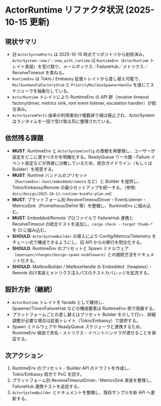# ActorRuntime リファクタ状況 (2025-10-15 更新)

## 現状サマリ
- 旧 `ActorSystemParts` は 2025-10-15 時点でリポジトリから削除済み。`ActorSystem::new` / `::new_with_runtime` は `RuntimeEnv`（`ActorRuntime` トレイト実装）を受け取り、メールボックス／FailureHub／メトリクス／ReceiveTimeout を束ねる。
- `RuntimeEnv` は Tokio / Embassy 拡張トレイトから差し替え可能で、`MailboxHandleFactoryStub` と `PriorityMailboxSpawnerHandle` を通じてスケジューラを抽象化している。
- `ActorRuntime` トレイトにより RuntimeEnv の API 群（receive-timeout factory/driver, metrics sink, root event listener, escalation handler）が統合済み。
- `ActorSystemParts` 由来の利用者向け複数戻り値は廃止され、ActorSystem はランタイムを一括で受け取る形に整理されている。

## 依然残る課題
- **MUST**: RuntimeEnv と `ActorSystemConfig` の責務を再整理し、ユーザーが設定をどこに渡すべきかを明確化する。ReadyQueue ワーカ数・Failure イベント設定などが両者に分散しているため、統合ガイドライン（もしくは Builder）を用意する。
- **MUST**: Runtime バンドルのプリセット（`RuntimeEnv::host/embedded/remote` など）と Builder を提供し、Tokio/Embassy/Remote の最小セットアップを統一する。（参照: `docs/design/2025-10-11-runtime-bundle-plan.md`）
- **MUST**: プラットフォーム別 ReceiveTimeoutDriver・EventListener・MetricsSink（Prometheus/Defmt 等）を整備し、RuntimeEnv に組み込む。
- **MUST**: Embedded/Remote プロファイルで FailureHub 連携と ReceiveTimeout の統合テストを追加し、`cargo check --target thumb-*` を CI に組み込む。
- **SHOULD**: `ActorSystemBuilder` の導入により Config/Metrics/Telemetry をチェーン式で構成できるようにし、旧 API からの移行を明文化する。
- **SHOULD**: RuntimeEnv のプリセットと Spawn ミドルウェア（`openspec/changes/design-spawn-middleware`）との接続方法をドキュメント化する。
- **SHOULD**: MailboxBuilder / MailboxHandle の Embedded（heapless）・Remote 向け実装とメトリクス注入パスのテストカバレッジを拡充する。

## 設計方針（継続）
- `ActorRuntime` トレイトを facade として維持し、Spawner/Timer/FailureHub などの構成要素は RuntimeEnv 側で隠蔽する。
- プラットフォームごとの差し替えはプリセット Builder を介して行い、詳細調整が必要な場合は拡張トレイト（Tokio/Embassy）で提供する。
- Spawn ミドルウェアや ReadyQueue スケジューラと連携するため、RuntimeEnv 経由で命名・メトリクス・イベントハンドラが渡せることを保証する。

## 次アクション
1. RuntimeEnv のプリセット／Builder API のドラフトを作成し、Tokio/Embassy 両方で PoC を回す。
2. プラットフォーム別 ReceiveTimeoutDriver／MetricsSink 実装を整理し、FailureHub 連携テストを追加する。
3. `ActorSystemBuilder` とドキュメントを整備し、既存サンプルを新 API へ更新する。
